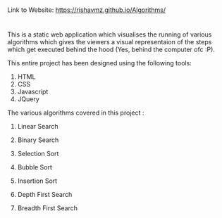 
#
   Link to Website: https://rishavmz.github.io/Algorithms/
#

This is a static web application which visualises the running of
various algorithms which gives the viewers a visual representaion 
of the steps which get executed behind the hood (Yes, behind the 
computer ofc :P).

This entire project has been designed using the following tools:
1. HTML
2. CSS
3. Javascript
4. JQuery

The various algorithms covered in this project :

1. Linear Search
2. Binary Search

3. Selection Sort
4. Bubble Sort
5. Insertion Sort

6. Depth First Search
7. Breadth First Search

